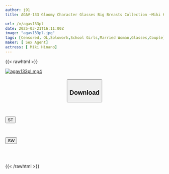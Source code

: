 ```yaml
---
author: j91
title: AGAV-133 Gloomy Character Glasses Big Breasts Collection ~Miki Hinano~

url: /v/agav133pl
date: 2025-03-21T16:11:00Z
image: "agav133pl.jpg"
tags: [Censored, OL,Solowork,School Girls,Married Woman,Glasses,Couple]
maker: [ Sex Agent]
actress: [ Miki Hinano]
---
```



{{< rawhtml >}}

<div class="video" data-videoid="XjwKbox8q0SZww">
    <a href="javascript:;">
        <img src="/v/agav133pl/agav133pl.jpg" width="WIDTH" height="HEIGHT" alt="agav133pl.mp4" loading="lazy">
    </a>
</div>

<script type="text/javascript" src="https://j91.asia/asset/on-demand-st.js"></script>

<br>
  <link rel="stylesheet" href="https://j91.asia/asset/bs5.css">
  
  <center>
  <button class="btn btn-primary" type="button" data-bs-toggle="collapse" data-bs-target=".multi-collapse" aria-expanded="false" aria-controls="multiCollapseExample1 multiCollapseExample2"><h2>Download</h2></button></center>
</p>
<div class="row">
  <div class="col">
    <div class="collapse multi-collapse" id="multiCollapseExample1">
      <div class="card card-body">
	      	      <br>
<div class="buttons">  
<p><a href="/v/agav133pl/st.html" target="_blank"><button class="btn-hover color-3"><i class="fa fa-download"></i> ST</button></a></p></div>
    </div>
  </div>
</div>
  <div class="col">
    <div class="collapse multi-collapse" id="multiCollapseExample2">
      <div class="card card-body">
	      <br>
<div class="buttons">
<p><a href="/v/agav133pl/sw.html" target="_blank"><button class="btn-hover color-2"><i class="fa fa-download"></i> SW</button></a></p></div>
<br><br>
      </div>
    </div>
  </div>
</div>

{{< /rawhtml >}}